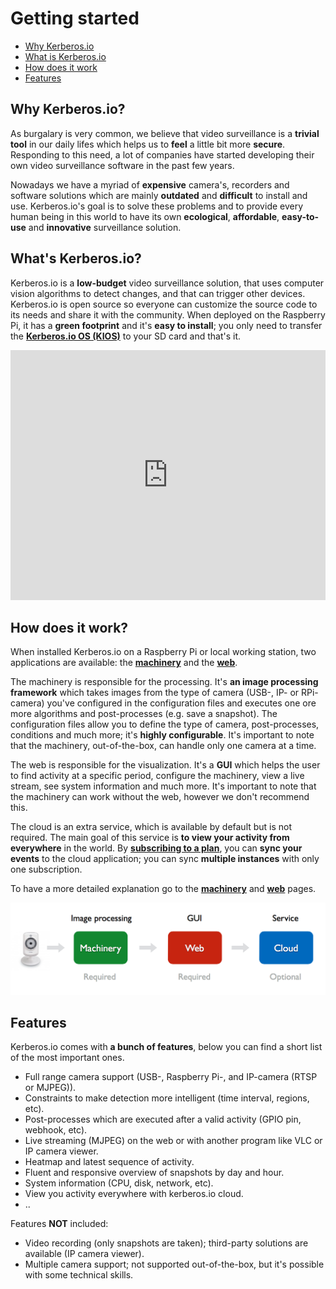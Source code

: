 # Getting started

* [Why Kerberos.io](#why-kerberos-io)
* [What is Kerberos.io](#what-is-kerberos-io)
* [How does it work](#how-does-it-work)
* [Features](#features)

<a name="why-kerberos-io"></a>
## Why Kerberos.io?

As burgalary is very common, we believe that video surveillance is a **trivial tool** in our daily lifes which helps us to **feel** a little bit more **secure**. Responding to this need, a lot of companies have started developing their own video surveillance software in the past few years.

Nowadays we have a myriad of **expensive** camera's, recorders and software solutions which are mainly **outdated** and **difficult** to install and use. Kerberos.io's goal is to solve these problems and to provide every human being in this world to have its own **ecological**, **affordable**, **easy-to-use** and **innovative** surveillance solution.

<a name="what-is-kerberos-io"></a>
## What's Kerberos.io?

Kerberos.io is a **low-budget** video surveillance solution, that uses computer vision algorithms to detect changes, and that can trigger other devices. Kerberos.io is open source so everyone can customize the source code to its needs and share it with the community. When deployed on the Raspberry Pi, it has a **green footprint** and it's **easy to install**; you only need to transfer the [**Kerberos.io OS (KIOS)**](installation/KiOS) to your SD card and that's it.

<iframe src="https://player.vimeo.com/video/121532472?autoplay=0&color=943633" style="width:100%; height: 400px;" frameborder="0" webkitallowfullscreen mozallowfullscreen allowfullscreen></iframe>

<a name="how-does-it-work"></a>
## How does it work?

When installed Kerberos.io on a Raspberry Pi or local working station, two applications are available: the [**machinery**](https://github.com/kerberos-io/machinery) and the [**web**](https://github.com/kerberos-io/web).

The machinery is responsible for the processing. It's **an image processing framework** which takes images from the type of camera (USB-, IP- or RPi-camera) you've configured in the configuration files and executes one ore more algorithms and post-processes (e.g. save a snapshot). The configuration files allow you to define the type of camera, post-processes, conditions and much more; it's **highly configurable**. It's important to note that the machinery, out-of-the-box, can handle only one camera at a time.

The web is responsible for the visualization. It's a **GUI** which helps the user to find activity at a specific period, configure the machinery, view a live stream, see system information and much more. It's important to note that the machinery can work without the web, however we don't recommend this.

The cloud is an extra service, which is available by default but is not required. The main goal of this service is **to view your activity from everywhere** in the world. By [**subscribing to a plan**](https://cloud.kerberos.io), you can **sync your events** to the cloud application; you can sync **multiple instances** with only one subscription. 

To have a more detailed explanation go to the [**machinery**](machinery/introduction) and [**web**](web/introduction) pages.

![How does it work](1_how_does_it_work.png)

<a name="features"></a>
## Features

Kerberos.io comes with **a bunch of features**, below you can find a short list of the most important ones.

 * Full range camera support (USB-, Raspberry Pi-, and IP-camera (RTSP or MJPEG)).
 * Constraints to make detection more intelligent (time interval, regions, etc).
 * Post-processes which are executed after a valid activity (GPIO pin, webhook, etc).
 * Live streaming (MJPEG) on the web or with another program like VLC or IP camera viewer.
 * Heatmap and latest sequence of activity.
 * Fluent and responsive overview of snapshots by day and hour.
 * System information (CPU, disk, network, etc).
 * View you activity everywhere with kerberos.io cloud.
 * ..
 
Features **NOT** included:

 * Video recording (only snapshots are taken); third-party solutions are available (IP camera viewer).
 * Multiple camera support; not supported out-of-the-box, but it's possible with some technical skills.